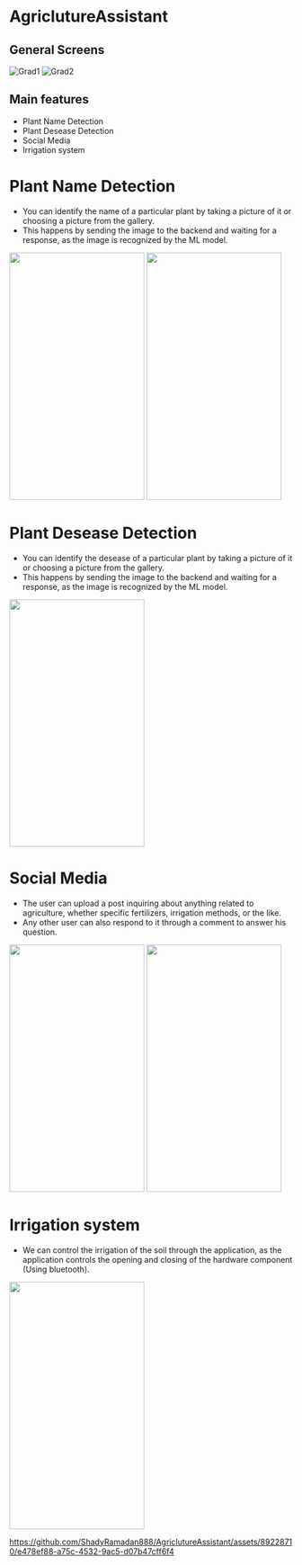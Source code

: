 # AgriclutureAssistant
## General Screens
![Grad1](https://github.com/ShadyRamadan888/AgriclutureAssistant/assets/89228710/8c243165-3043-4bb8-ae1c-806e878c8284)
![Grad2](https://github.com/ShadyRamadan888/AgriclutureAssistant/assets/89228710/a3fc4be0-c91f-48f6-aac9-92c530756581)
## Main features
- Plant Name Detection
- Plant Desease Detection
- Social Media
- Irrigation system
# Plant Name Detection
- You can identify the name of a particular plant by taking a picture of it or choosing a picture from the gallery.
- This happens by sending the image to the backend and waiting for a response, as the image is recognized by the ML model.
<img src="https://github.com/ShadyRamadan888/AgriclutureAssistant/assets/89228710/2ae8b976-e0b8-440d-b202-92271040459e" width="240" height="440" />
<img src="https://github.com/ShadyRamadan888/AgriclutureAssistant/assets/89228710/23077509-e476-4dd5-8649-3252e3c51bcd" width="240" height="440" />

# Plant Desease Detection
- You can identify the desease of a particular plant by taking a picture of it or choosing a picture from the gallery.
- This happens by sending the image to the backend and waiting for a response, as the image is recognized by the ML model.
<img src="https://github.com/ShadyRamadan888/AgriclutureAssistant/assets/89228710/c9049dd5-a546-4262-9a18-072b4d96484e" width="240" height="440" />

# Social Media
- The user can upload a post inquiring about anything related to agriculture, whether specific fertilizers, irrigation methods, or the like.
- Any other user can also respond to it through a comment to answer his question.
<img src="https://github.com/ShadyRamadan888/AgriclutureAssistant/assets/89228710/675d8641-104b-4b03-8ffe-623ba8bd6428" width="240" height="440" />
<img src="https://github.com/ShadyRamadan888/AgriclutureAssistant/assets/89228710/4ca50983-ab26-40ca-a5b7-93a6eade60d0" width="240" height="440" />

# Irrigation system
- We can control the irrigation of the soil through the application, as the application controls the opening and closing of the hardware component (Using bluetooth).
<img src="https://github.com/ShadyRamadan888/AgriclutureAssistant/assets/89228710/476ada84-0ff0-428d-a066-82147c337eec" width="240" height="440" />



https://github.com/ShadyRamadan888/AgriclutureAssistant/assets/89228710/e478ef88-a75c-4532-9ac5-d07b47cff6f4



